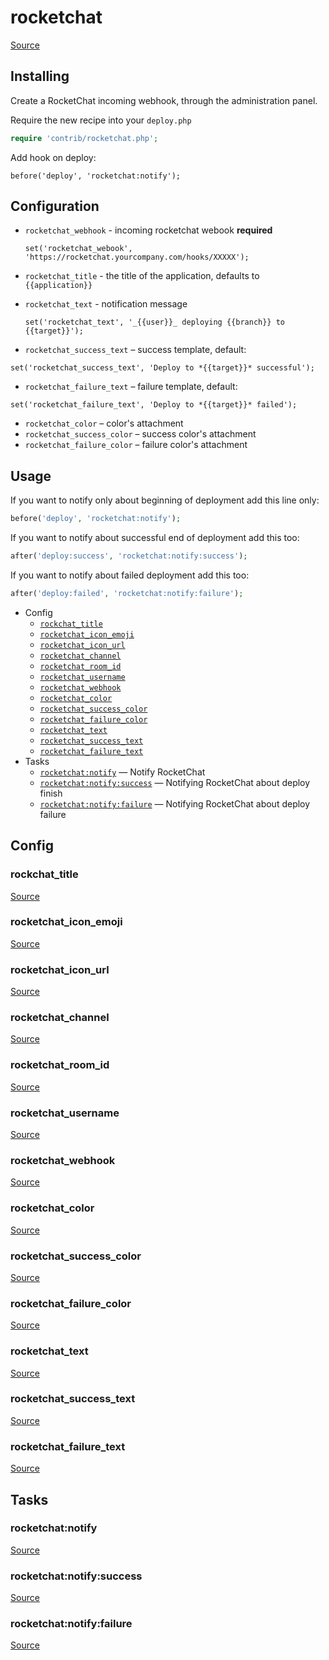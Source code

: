 <!-- DO NOT EDIT THIS FILE! -->
<!-- Instead edit contrib/rocketchat.php -->
<!-- Then run bin/docgen -->

# rocketchat

[Source](/contrib/rocketchat.php)


## Installing

Create a RocketChat incoming webhook, through the administration panel.

Require the new recipe into your `deploy.php`

```php
require 'contrib/rocketchat.php';
```

Add hook on deploy:

```
before('deploy', 'rocketchat:notify');
```

## Configuration

 - `rocketchat_webhook` - incoming rocketchat webook **required**
   ```
   set('rocketchat_webook', 'https://rocketchat.yourcompany.com/hooks/XXXXX');
   ```

 - `rocketchat_title` - the title of the application, defaults to `{{application}}`
 - `rocketchat_text` - notification message
   ```
   set('rocketchat_text', '_{{user}}_ deploying {{branch}} to {{target}}');
   ```

 - `rocketchat_success_text` – success template, default:
  ```
  set('rocketchat_success_text', 'Deploy to *{{target}}* successful');
  ```
 - `rocketchat_failure_text` – failure template, default:
  ```
  set('rocketchat_failure_text', 'Deploy to *{{target}}* failed');
  ```

 - `rocketchat_color` – color's attachment
 - `rocketchat_success_color` – success color's attachment
 - `rocketchat_failure_color` – failure color's attachment

## Usage

If you want to notify only about beginning of deployment add this line only:

```php
before('deploy', 'rocketchat:notify');
```

If you want to notify about successful end of deployment add this too:

```php
after('deploy:success', 'rocketchat:notify:success');
```

If you want to notify about failed deployment add this too:

```php
after('deploy:failed', 'rocketchat:notify:failure');
```



* Config
  * [`rockchat_title`](#rockchat_title)
  * [`rocketchat_icon_emoji`](#rocketchat_icon_emoji)
  * [`rocketchat_icon_url`](#rocketchat_icon_url)
  * [`rocketchat_channel`](#rocketchat_channel)
  * [`rocketchat_room_id`](#rocketchat_room_id)
  * [`rocketchat_username`](#rocketchat_username)
  * [`rocketchat_webhook`](#rocketchat_webhook)
  * [`rocketchat_color`](#rocketchat_color)
  * [`rocketchat_success_color`](#rocketchat_success_color)
  * [`rocketchat_failure_color`](#rocketchat_failure_color)
  * [`rocketchat_text`](#rocketchat_text)
  * [`rocketchat_success_text`](#rocketchat_success_text)
  * [`rocketchat_failure_text`](#rocketchat_failure_text)
* Tasks
  * [`rocketchat:notify`](#rocketchatnotify) — Notify RocketChat
  * [`rocketchat:notify:success`](#rocketchatnotifysuccess) — Notifying RocketChat about deploy finish
  * [`rocketchat:notify:failure`](#rocketchatnotifyfailure) — Notifying RocketChat about deploy failure

## Config
### rockchat_title
[Source](https://github.com/deployphp/deployer/search?q=rockchat_title+in%3Afile+language%3Aphp+path%3Acontrib+filename%3Arocketchat.php)



### rocketchat_icon_emoji
[Source](https://github.com/deployphp/deployer/search?q=rocketchat_icon_emoji+in%3Afile+language%3Aphp+path%3Acontrib+filename%3Arocketchat.php)



### rocketchat_icon_url
[Source](https://github.com/deployphp/deployer/search?q=rocketchat_icon_url+in%3Afile+language%3Aphp+path%3Acontrib+filename%3Arocketchat.php)



### rocketchat_channel
[Source](https://github.com/deployphp/deployer/search?q=rocketchat_channel+in%3Afile+language%3Aphp+path%3Acontrib+filename%3Arocketchat.php)



### rocketchat_room_id
[Source](https://github.com/deployphp/deployer/search?q=rocketchat_room_id+in%3Afile+language%3Aphp+path%3Acontrib+filename%3Arocketchat.php)



### rocketchat_username
[Source](https://github.com/deployphp/deployer/search?q=rocketchat_username+in%3Afile+language%3Aphp+path%3Acontrib+filename%3Arocketchat.php)



### rocketchat_webhook
[Source](https://github.com/deployphp/deployer/search?q=rocketchat_webhook+in%3Afile+language%3Aphp+path%3Acontrib+filename%3Arocketchat.php)



### rocketchat_color
[Source](https://github.com/deployphp/deployer/search?q=rocketchat_color+in%3Afile+language%3Aphp+path%3Acontrib+filename%3Arocketchat.php)



### rocketchat_success_color
[Source](https://github.com/deployphp/deployer/search?q=rocketchat_success_color+in%3Afile+language%3Aphp+path%3Acontrib+filename%3Arocketchat.php)



### rocketchat_failure_color
[Source](https://github.com/deployphp/deployer/search?q=rocketchat_failure_color+in%3Afile+language%3Aphp+path%3Acontrib+filename%3Arocketchat.php)



### rocketchat_text
[Source](https://github.com/deployphp/deployer/search?q=rocketchat_text+in%3Afile+language%3Aphp+path%3Acontrib+filename%3Arocketchat.php)



### rocketchat_success_text
[Source](https://github.com/deployphp/deployer/search?q=rocketchat_success_text+in%3Afile+language%3Aphp+path%3Acontrib+filename%3Arocketchat.php)



### rocketchat_failure_text
[Source](https://github.com/deployphp/deployer/search?q=rocketchat_failure_text+in%3Afile+language%3Aphp+path%3Acontrib+filename%3Arocketchat.php)




## Tasks
### rocketchat:notify
[Source](https://github.com/deployphp/deployer/search?q=rocketchat%3Anotify+in%3Afile+language%3Aphp+path%3Acontrib+filename%3Arocketchat.php)



### rocketchat:notify:success
[Source](https://github.com/deployphp/deployer/search?q=rocketchat%3Anotify%3Asuccess+in%3Afile+language%3Aphp+path%3Acontrib+filename%3Arocketchat.php)



### rocketchat:notify:failure
[Source](https://github.com/deployphp/deployer/search?q=rocketchat%3Anotify%3Afailure+in%3Afile+language%3Aphp+path%3Acontrib+filename%3Arocketchat.php)



